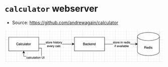 # `calculator` webserver
- Source: https://github.com/andrewagain/calculator


![application flow](diagram.png)